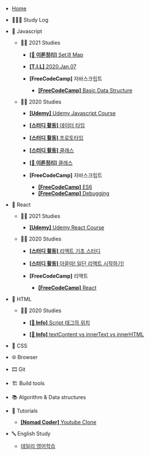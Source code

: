 - [Home](/)

* 👩🏻‍💻 Study Log

- 🍊 Javascript
  - 🧚‍♀️ 2021 Studies
    - [**[📝 이론정리]** Set과 Map](/javascript/2021/set_map_note.md)
    - [**[T.I.L]** 2020.Jan.07](/javascript/2021/2021_JAN_07.md)

    - **[FreeCodeCamp]** 자바스크립트

      - [**[FreeCodeCamp]** Basic Data Structure](/javascript/2021/freeCodeCamp_Basic_Data_Structure.md)

  - 🧚‍♀️ 2020 Studies

    - [**[Udemy]** Udemy Javascript Course](/javascript/유데미-자바스크립트-코스/Udemy_javascript_class.md)

    - [**[스터디 활동]** 데이터 타입](/javascript/자바스크립트_기초_스터디/01.데이터_타입.md)

    - [**[스터디 활동]** 프로토타입](/javascript/2020/prototype.md)

    - [**[스터디 활동]** 클래스](/javascript/자바스크립트_기초_스터디/07.클래스.md)

    - [**[📝 이론정리]** 클래스](/javascript/2020/class.md)

    - **[FreeCodeCamp]** 자바스크립트

      - [**[FreeCodeCamp]** ES6](/javascript/2020/freedCodeCamp_ES6.md)
      - [**[FreeCodeCamp]** Debugging](/javascript/2020/freedCodeCamp_Debugging.md)

- 💠 React
  
  - 🧚‍♀️ 2021 Studies
    - [**[Udemy]** Udemy React Course](/React/Udemy_React_class/udemy_react_class_Section1.md)
  - 🧚‍♀️ 2020 Studies

    - [**[스터디 활동]** 리액트 기초 스터디](/React/react_baisc_study.md)

    - [**[스터디 활동]** 아묻따! 일단 리액트 시작하기!](/React/Getting-start-react.md)

    - **[FreeCodeCamp]** 리액트

      - [**[FreeCodeCamp]** React](/React/freedCodeCamp_React.md)

- 🚂 HTML
  
  - 🧚‍♀️ 2020 Studies
  
    - [**[👻 Info]** Script 태그의 위치](/html/script태그의_위치.md)
  
    - [**[👻 Info]** textContent vs innerText vs innerHTML](/html/../../html/textcontent_innertext_innerhtml.md)

- 💅 CSS

- 🌐 Browser

- 🎞 Git

- 🏗 Build tools
  
- 📚 Algorithm & Data structures
  
- 🥗 Tutorials
  
  - [**[Nomad Coder]** Youtube Clone](/tutorials/youtubeClone.md)

- 🔤 English Study

  - [데일리 영어학습](/English-study/daily-english-study.md)
